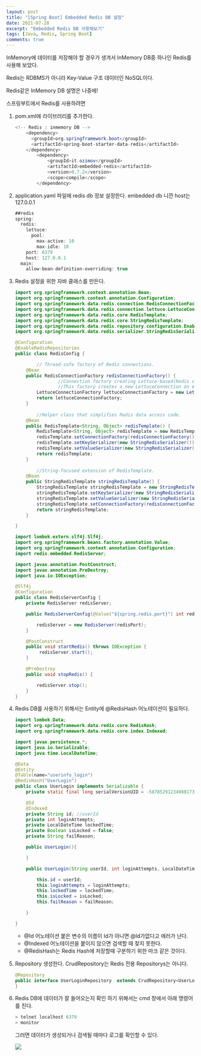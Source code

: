 ```yaml
---
layout: post
title: "[Spring Boot] Embedded Redis DB 설정"
date: 2021-07-28
excerpt: "Embedded Redis DB 사용해보기"
tags: [Java, Redis, Spring Boot]
comments: true
---
```

InMemory에 데이터를 저장해야 할 경우가 생겨서 InMemory DB중 하나인 Redis를 사용해 보았다. 

Redis는 RDBMS가 아니라  Key-Value 구조 데이터인 NoSQL이다. 

Redis같은 InMemory DB 설명은 나중에! 

스프링부트에서 Redis를 사용하려면 

1. pom.xml에 라이브러리를 추가한다. 

    ```java
    <!-- Redis : inmemory DB -->
        <dependency>
          <groupId>org.springframework.boot</groupId>
          <artifactId>spring-boot-starter-data-redis</artifactId>
        </dependency>
    		<dependency>
    			<groupId>it.ozimov</groupId>
    			<artifactId>embedded-redis</artifactId>
    			<version>0.7.2</version>
    			<scope>compile</scope>
    		</dependency>
    ```

2. application.yaml 파일에 redis db 정보 설정한다.  embedded db 니깐 host는 127.0.0.1

    ```java
    ##redis
    spring:
      redis:
        lettuce:
          pool:
            max-active: 10
            max-idle: 10
        port: 6379
        host: 127.0.0.1
      main:
        allow-bean-definition-overriding: true
    ```

1. Redis 설정을 위한 자바 클래스를 만든다. 

    ```java
    import org.springframework.context.annotation.Bean;
    import org.springframework.context.annotation.Configuration;
    import org.springframework.data.redis.connection.RedisConnectionFactory;
    import org.springframework.data.redis.connection.lettuce.LettuceConnectionFactory;
    import org.springframework.data.redis.core.RedisTemplate;
    import org.springframework.data.redis.core.StringRedisTemplate;
    import org.springframework.data.redis.repository.configuration.EnableRedisRepositories;
    import org.springframework.data.redis.serializer.StringRedisSerializer;

    @Configuration
    @EnableRedisRepositories
    public class RedisConfig {

    		// Thread-safe factory of Redis connections.
        @Bean
        public RedisConnectionFactory redisConnectionFactory() {
    				//Connection factory creating Lettuce-based(Redis client) connections. 
    				//This factory creates a new LettuceConnection on each call to getConnection(). 
            LettuceConnectionFactory lettuceConnectionFactory = new LettuceConnectionFactory();
            return lettuceConnectionFactory;
        }
    		
    		//Helper class that simplifies Redis data access code.
        @Bean
        public RedisTemplate<String, Object> redisTemplate() {
            RedisTemplate<String, Object> redisTemplate = new RedisTemplate<>();
            redisTemplate.setConnectionFactory(redisConnectionFactory());
            redisTemplate.setKeySerializer(new StringRedisSerializer());
            redisTemplate.setValueSerializer(new StringRedisSerializer());
            return redisTemplate;
        }
    		
    		//String-focused extension of RedisTemplate. 
        @Bean
        public StringRedisTemplate stringRedisTemplate() {
            StringRedisTemplate stringRedisTemplate = new StringRedisTemplate();
            stringRedisTemplate.setKeySerializer(new StringRedisSerializer());
            stringRedisTemplate.setValueSerializer(new StringRedisSerializer());
            stringRedisTemplate.setConnectionFactory(redisConnectionFactory());
            return stringRedisTemplate;
        }

    }
    ```

    ```java
    import lombok.extern.slf4j.Slf4j;
    import org.springframework.beans.factory.annotation.Value;
    import org.springframework.context.annotation.Configuration;
    import redis.embedded.RedisServer;

    import javax.annotation.PostConstruct;
    import javax.annotation.PreDestroy;
    import java.io.IOException;

    @Slf4j
    @Configuration
    public class RedisServerConfig {
        private RedisServer redisServer;

        public RedisServerConfig(@Value("${spring.redis.port}") int redisPort) {

            redisServer = new RedisServer(redisPort);
        }

        @PostConstruct
        public void startRedis() throws IOException {
             redisServer.start();
        }

        @PreDestroy
        public void stopRedis() {

            redisServer.stop();
        }
    }
    ```

2. Redis DB를 사용하기 위해서는 Entity에 @RedisHash 어노테이션이 필요하다. 

    ```java
    import lombok.Data;
    import org.springframework.data.redis.core.RedisHash;
    import org.springframework.data.redis.core.index.Indexed;

    import javax.persistence.*;
    import java.io.Serializable;
    import java.time.LocalDateTime;

    @Data
    @Entity
    @Table(name="userinfo_login")
    @RedisHash("UserLogin")
    public class UserLogin implements Serializable {
        private static final long serialVersionUID = -587852912349881733L;

        @Id
        @Indexed
        private String id; //userId
        private int loginAttempts;
        private LocalDateTime lockedTime;
        private Boolean isLocked = false;
        private String failReason;

        public UserLogin(){

        }

        public UserLogin(String userId, int loginAttempts, LocalDateTime lockedTime, Boolean isLocked, String failReason){

            this.id = userId;
            this.loginAttempts = loginAttempts;
            this.lockedTime = lockedTime;
            this.isLocked = isLocked;
            this.failReason = failReason;

        }

    }
    ```

    - @Id 어노테이션 붙은 변수의 이름이 Id가 아니면 @Id가없다고 에러가 난다.
    - @Indexed 어노테이션을 붙이지 않으면 검색할 때 찾지 못한다.
    - @RedisHash는 Redis Hash에 저장할때 구분하기 위한 마크 같은 것이다.

1. Repository 생성한다.  CrudRepository는 Redis 전용 Repositorys는 아니다. 

    ```java
    @Repository
    public interface UserLoginRepository  extends CrudRepository<UserLogin, String> {
    }
    ```

2. Redis DB에 데이터가 잘 들어오는지 확인 하기 위해서는 cmd 창에서 아래 명령어를 친다. 

    ```java
    > telnet localhost 6379
    > monitor 

    ```

    그러면 데이터가 생성되거나 검색될 때마다 로그를 확인할 수 있다. 

    <img src ="https://eunmik.github.io/bonita.blog/assets/img/2021/0728/img1.png" />